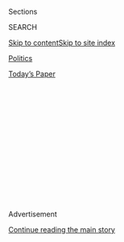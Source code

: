 <div id="app">

<div>

<div>

<div>

<div class="NYTAppHideMasthead css-1q2w90k e1suatyy0">

<div class="section css-ui9rw0 e1suatyy2">

<div class="css-eph4ug er09x8g0">

<div class="css-6n7j50">

</div>

<span class="css-1dv1kvn">Sections</span>

<div class="css-10488qs">

<span class="css-1dv1kvn">SEARCH</span>

</div>

[Skip to content](#site-content)[Skip to site
index](#site-index)

</div>

<div id="masthead-section-label" class="css-1wr3we4 eaxe0e00">

[Politics](https://www.nytimes.com/section/politics)

</div>

<div class="css-10698na e1huz5gh0">

</div>

</div>

<div id="masthead-bar-one" class="section hasLinks css-15hmgas e1csuq9d3">

<div class="css-uqyvli e1csuq9d0">

</div>

<div class="css-1uqjmks e1csuq9d1">

</div>

<div class="css-9e9ivx">

[](https://myaccount.nytimes.com/auth/login?response_type=cookie&client_id=vi)

</div>

<div class="css-1bvtpon e1csuq9d2">

[Today’s
Paper](https://www.nytimes.com/section/todayspaper)

</div>

</div>

</div>

</div>

<div data-aria-hidden="false">

<div id="site-content" data-role="main">

<div>

<div class="css-1aor85t" style="opacity:0.000000001;z-index:-1;visibility:hidden">

<div class="css-1hqnpie">

<div class="css-epjblv">

<span class="css-17xtcya">[Politics](/section/politics)</span><span class="css-x15j1o">|</span><span class="css-fwqvlz">With
the Generals Gone, Trump’s ‘America First’ Could Fully
Emerge</span>

</div>

<div class="css-k008qs">

<div class="css-1iwv8en">

<span class="css-18z7m18"></span>

<div>

</div>

</div>

<span class="css-1n6z4y">https://nyti.ms/2GBeNQh</span>

<div class="css-1705lsu">

<div class="css-4xjgmj">

<div class="css-4skfbu" data-role="toolbar" data-aria-label="Social Media Share buttons, Save button, and Comments Panel with current comment count" data-testid="share-tools">

  - 
  - 
  - 
  - 
    
    <div class="css-6n7j50">
    
    </div>

  - 
  - 

</div>

</div>

</div>

</div>

</div>

</div>

<div id="NYT_TOP_BANNER_REGION" class="css-13pd83m">

</div>

<div id="top-wrapper" class="css-1sy8kpn">

<div id="top-slug" class="css-l9onyx">

Advertisement

</div>

[Continue reading the main
story](#after-top)

<div class="ad top-wrapper" style="text-align:center;height:100%;display:block;min-height:250px">

<div id="top" class="place-ad" data-position="top" data-size-key="top">

</div>

</div>

<div id="after-top">

</div>

</div>

<div id="sponsor-wrapper" class="css-1hyfx7x">

<div id="sponsor-slug" class="css-19vbshk">

Supported by

</div>

[Continue reading the main
story](#after-sponsor)

<div id="sponsor" class="ad sponsor-wrapper" style="text-align:center;height:100%;display:block">

</div>

<div id="after-sponsor">

</div>

</div>

News Analysis

<div class="css-1vkm6nb ehdk2mb0">

# With the Generals Gone, Trump’s ‘America First’ Could Fully Emerge

</div>

![<span class="css-16f3y1r e13ogyst0">President Trump appointed more
generals to senior positions than any other modern president. But with
the resignation of Jim Mattis, no will generals remain. Here’s what
happened.</span><span class="css-cch8ym"><span class="css-1dv1kvn">Credit</span><span class="css-cnj6d5 e1z0qqy90" itemprop="copyrightHolder"><span class="css-1ly73wi e1tej78p0">Credit...</span><span>Sarah
Silbiger/The New York
Times</span></span></span>](https://static01.nyt.com/images/2018/12/21/us/politics/21dc-mattis-print-copy/00dc-mattis-hfo-videoSixteenByNine3000.jpg)

<div class="css-xt80pu e12qa4dv0">

<div class="css-18e8msd">

<div class="css-vp77d3 epjyd6m0">

<div class="css-1baulvz">

By [<span class="css-1baulvz last-byline" itemprop="name">David E.
Sanger</span>](https://www.nytimes.com/by/david-e-sanger)

</div>

</div>

  - Dec. 21,
    2018

  - 
    
    <div class="css-4xjgmj">
    
    <div class="css-d8bdto" data-role="toolbar" data-aria-label="Social Media Share buttons, Save button, and Comments Panel with current comment count" data-testid="share-tools">
    
      - 
      - 
      - 
      - 
        
        <div class="css-6n7j50">
        
        </div>
    
      - 
      - 
    
    </div>
    
    </div>

</div>

</div>

<div class="section meteredContent css-1r7ky0e" name="articleBody" itemprop="articleBody">

<div class="css-1fanzo5 StoryBodyCompanionColumn">

<div class="css-53u6y8">

WASHINGTON — With the angry [departure of Defense Secretary Jim
Mattis](https://www.nytimes.com/2018/12/20/us/politics/jim-mattis-defense-secretary-trump.html?action=click&module=Spotlight&pgtype=Homepage),
the United States and its shaken allies are about to discover the true
meaning of “America First.”

Mr. Mattis, a retired four-star general, prided himself on spending four
decades preparing for war while nurturing the alliances needed to
prevent conflict. He was more than the competent grown-up in the
Situation Room, quelling talk of unilateral strikes against North Korea.
In fact, he was the last senior official in the administration deeply
invested in the world order that the United States has led for the 73
years since World War II, and the global footprint needed to keep that
order together.

The breaking point was Syria, where Mr. Trump decided over his defense
secretary’s objections to pull out all American troops, and Afghanistan,
where the president seems determined to reduce the American presence by
half in the next few months. By the time Mr. Trump made clear he would
delay those actions no longer, Mr. Mattis was isolated.

He was not alone: Most of the advisers Mr. Trump once called “my
generals” also believed in the worldview that Mr. Trump has long
rejected. And now, headed into his third year in office and more
convinced than ever that his initial gut instincts about retreating from
a complex world of civil wars and abstract threats was right, Mr. Trump
has rid himself of the aides who feared the president was undercutting
America’s long-term national interests.

</div>

</div>

<div class="css-1fanzo5 StoryBodyCompanionColumn">

<div class="css-53u6y8">

Now the president appears determined to assemble a new team of advisers
who will not tell him what he cannot do, but rather embrace his vision
of a powerful America that will amass a military that will enforce
national sovereignty and bolster American deal-making — but not spend
time nurturing the alliance relationships that Mr. Mattis, in a
[remarkable resignation
letter](https://www.nytimes.com/2018/12/20/us/politics/letter-jim-mattis-trump.html?action=click&module=Spotlight&pgtype=Homepage),
makes clear are at the core of American power.

Predicting how far Mr. Trump will take his “America First” vision is
risky, but there are some clear hints.

Pulling completely out of Afghanistan is entirely within the realm of
possibility, foreign diplomats and Pentagon officials say — and Mr.
Trump appears to be halfway there with the planned troop reduction. But
that may be only a start.

Mr. Trump has often threatened to pull back forces from the Pacific,
wondering why he should be paying to defend Japan and South Korea,
especially given the fact that the United States has trade deficits with
both.

He may also be inclined to reassess his approach to that part of the
world in the wake of [North Korea’s declaration the other day that its
interpretation of
“denuclearization,”](https://www.nytimes.com/2018/12/20/world/asia/north-korea-denuclearization.html?module=inline)
the goal of Mr. Trump’s outreach to Pyongyang, was far broader than
Washington’s, further dimming hopes for a deal with Kim Jong-un, the
North Korean leader.

</div>

</div>

<div class="css-1fanzo5 StoryBodyCompanionColumn">

<div class="css-53u6y8">

Chafing at the limits imposed by arms control treaties signed by
predecessors back to Ronald Reagan, he could decide to resume a nuclear
arms race — one aimed more at China than Russia — if the administration
goes ahead with its threat [to suspend the Intermediate Nuclear Forces
treaty in early
February.](https://www.nytimes.com/2018/12/09/us/politics/trump-nuclear-arms-treaty-russia.html)
Feeling equally encumbered by longstanding agreements with allies,
especially those he views as not carrying their weight, he could
threaten to exit alliances.

“Who will persuade Trump not to withdraw from NATO?” Daniel B. Shapiro,
the former American ambassador to Israel, asked in a
[tweet](https://twitter.com/DanielBShapiro/status/1076167846722523137)
on Friday as the implications of the Mattis resignation sunk in. “Really
scary possibility, no longer theoretical.”

To Mr. Mattis, alliances were a force-multiplier. To Mr. Trump, they are
mostly a burden.

“I think the question for any future secretary of defense — or any of
those going onto the Trump team now — is whether they want to be like
Jim Mattis and try to defend the principles he defended, starting with
alliances, or get on board with the President’s approach,” Leon Panetta,
who served as defense secretary, C.I.A. director and White House chief
of staff during a long career, said by telephone Thursday night. “While
the president tweeted, Mattis went around the world reassuring people
that they could wink at the statements and know that America was going
to be there to steady the ship.”

Mr. Panetta paused. “Until he couldn’t keep that going any more,” he
said.

The national security adviser, John R. Bolton, made no secret of his
deep suspicion of international institutions like the United Nations,
NATO, and the European Union. After an initial, awkward meeting at the
Pentagon with Mr. Mattis, the two men often steered clear of each other.

</div>

</div>

<div class="css-79elbk" data-testid="photoviewer-wrapper">

<div class="css-z3e15g" data-testid="photoviewer-wrapper-hidden">

</div>

<div class="css-1a48zt4 ehw59r15" data-testid="photoviewer-children">

![<span class="css-16f3y1r e13ogyst0" data-aria-hidden="true">With
Defense Secretary Jim Mattis leaving the White House, President Trump
has the opportunity to assemble a new team of advisers to help him
embrace his vision of “America
First.”</span><span class="css-cnj6d5 e1z0qqy90" itemprop="copyrightHolder"><span class="css-1ly73wi e1tej78p0">Credit...</span><span>Sarah
Silbiger/The New York
Times</span></span>](https://static01.nyt.com/images/2018/12/22/us/politics/22DC-DIPLO1/22DC-DIPLO1-articleLarge.jpg?quality=75&auto=webp&disable=upscale)

</div>

</div>

<div class="css-1fanzo5 StoryBodyCompanionColumn">

<div class="css-53u6y8">

The secretary of state, Mike Pompeo, is more artful at straddling the
line, talking up Mr. Trump’s view of America’s role in the world while
quietly working to channel the president’s most extreme instincts. But
while he objected to the Syria decision, he defended it, if weakly, on a
series of friendly radio and TV interviews on Thursday.

In retrospect, the clash of world views between Mr. Trump and Mr. Mattis
was inevitable. Mr. Trump made his views clear from the early days of
the campaign, when he railed about the Iran nuclear deal as a “terrible”
giveaway for the United States, criticized NATO as an alliance of
freeloaders and described the presence of American troops in Asia as
nonsensical, because the United States ran trade deficits with Japan and
South Korea.

</div>

</div>

<div class="css-1fanzo5 StoryBodyCompanionColumn">

<div class="css-53u6y8">

Mr. Mattis, in contrast, was an institutionalist — as were H.R.
McMaster, the retired lieutenant general who served as national security
adviser, and Rex Tillerson, the Exxon Mobil chief who never figured out
how to run the State Department, but recently said he spent most of his
time trying to talk Mr. Trump down from illegal acts on the world stage.

The three men never got along. But they all believed America’s strength
lay in its role leading NATO, or the anti-Islamic State alliance, or
keeping the peace in the Pacific by making it clear to North Korea and
China that the Navy was just over the horizon.

Mr. Mattis and Mr. McMaster were authors of a national security strategy
that Mr. Trump issued but never embraced, one that said dealing with the
“revisionist” powers of Russia and China, not combating terrorism, was
once again the primary objective of American national security policy.

“We are moving back to an earlier conception of America’s role in the
world, looking out for ourselves, hoping the two oceans protect us, and
when necessary saying the rest of the world is full of freeloaders who
can go to hell if they don’t get on board,” said Robert Kagan, a
conservative foreign policy expert whose books, “The World America Made”
and “The Jungle Grows Back,” chronicle the ebbs and flows of American
influence.

“It may be an era more destructive of the world order than in the
1930s,” he said. “Back then, at least Britain and France were
responsible for keeping part of the order. Now we are the responsible
world power — and we are undermining it.”

Mr. Mattis almost never repeated the “America First” line that his boss
found so attractive. But he also rarely openly contradicted the
president. He was more subtle. When he received orders he believed
destructive — for example, the presidential tweet that seemed to ban
transgender soldiers from serving — he would slow-walk the process,
forming a committee to study the issue, then issuing watered-down
directives.

By dwelling in his resignation letter on the value of the NATO alliance,
the coalition to fight the Islamic state, and the need to be cleareyed
about Russia and China, he was aiming at the heart of his differences
with Mr. Trump.

</div>

</div>

<div class="css-1fanzo5 StoryBodyCompanionColumn">

<div class="css-53u6y8">

“Whenever I said ‘Trump is destroying the Atlantic alliance,’ ” Mr.
Kagan said, “people would tell me, ‘At least there is Mattis.’ ”

In fact, Mr. Mattis was the man who worked up the plans to circulate
troops through Eastern Europe, as a signal to President Vladimir V.
Putin of Russia. It was Mr. Mattis who helped establish what was
supposed to be a long-term presence in Afghanistan, to convince the
Taliban they would have to negotiate a peace.

But Mr. Mattis was also a cautious player. He clashed with Mr. McMaster
over the defense secretary’s refusal to order the military to hail and
board North Korean ships suspected of carrying goods that violated the
embargoes on the country. And whenever people talked about unilateral
strikes against North Korea, it was Mr. Mattis who would warn, darkly,
of the potential cost to millions of lives in Seoul.

Now the question is whether Mr. Trump will conclude that his experiment
with the generals — he told an interviewer during the 2016 campaign that
he liked them because they “represent power” — is truly over.

It turns out that long military careers usually create a different view
of the way the world works than long careers in commercial real estate.
And it is a view that Mr. Trump still rejects, even more vociferously
than he did when he was running for office.

</div>

</div>

</div>

<div>

</div>

<div>

</div>

<div>

</div>

<div>

<div id="bottom-wrapper" class="css-1ede5it">

<div id="bottom-slug" class="css-l9onyx">

Advertisement

</div>

[Continue reading the main
story](#after-bottom)

<div id="bottom" class="ad bottom-wrapper" style="text-align:center;height:100%;display:block;min-height:90px">

</div>

<div id="after-bottom">

</div>

</div>

</div>

</div>

</div>

## Site Index

<div>

</div>

## Site Information Navigation

  - [© <span>2020</span> <span>The New York Times
    Company</span>](https://help.nytimes.com/hc/en-us/articles/115014792127-Copyright-notice)

<!-- end list -->

  - [NYTCo](https://www.nytco.com/)
  - [Contact
    Us](https://help.nytimes.com/hc/en-us/articles/115015385887-Contact-Us)
  - [Work with us](https://www.nytco.com/careers/)
  - [Advertise](https://nytmediakit.com/)
  - [T Brand Studio](http://www.tbrandstudio.com/)
  - [Your Ad
    Choices](https://www.nytimes.com/privacy/cookie-policy#how-do-i-manage-trackers)
  - [Privacy](https://www.nytimes.com/privacy)
  - [Terms of
    Service](https://help.nytimes.com/hc/en-us/articles/115014893428-Terms-of-service)
  - [Terms of
    Sale](https://help.nytimes.com/hc/en-us/articles/115014893968-Terms-of-sale)
  - [Site
    Map](https://spiderbites.nytimes.com)
  - [Help](https://help.nytimes.com/hc/en-us)
  - [Subscriptions](https://www.nytimes.com/subscription?campaignId=37WXW)

</div>

</div>

</div>

</div>

